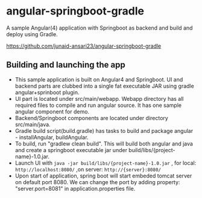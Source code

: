 # angular-springboot-gradle
A sample Angular(4) application with Springboot as backend and build and deploy using Gradle.

https://github.com/junaid-ansari23/angular-springboot-gradle

## Building and launching the app
* This sample application is built on Angular4 and Springboot. UI and backend parts are clubbed into a single fat executable JAR using gradle angular+sprinboot plugin.
* UI part is located under src/main/webapp. Webapp directory has all required files to compile and run angular source. It has one sample angular component for demo.
* Backend/Springboot components are located under directory src/main/java.
* Gradle build script(build.gradle) has tasks to build and package angular - installAngular, buildAngular.
* To build, run "gradlew clean build". This will build both angular and java and create a springboot executable jar under build/libs/{project-name}-1.0.jar.
* Launch UI with `java -jar build/libs/{project-name}-1.0.jar` , for local: `http://localhost:8080/` ,on server: `http://{server}:8080/`
* Upon start of application, spring boot will start embeded tomcat server on default port 8080. We can change the port by adding property: "server.port=8081" in application.properties file.
